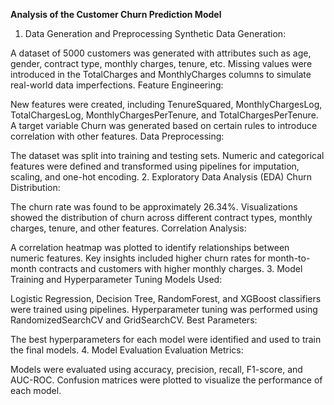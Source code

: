 **Analysis of the Customer Churn Prediction Model**

1. Data Generation and Preprocessing
Synthetic Data Generation:

A dataset of 5000 customers was generated with attributes such as age, gender, contract type, monthly charges, tenure, etc.
Missing values were introduced in the TotalCharges and MonthlyCharges columns to simulate real-world data imperfections.
Feature Engineering:

New features were created, including TenureSquared, MonthlyChargesLog, TotalChargesLog, MonthlyChargesPerTenure, and TotalChargesPerTenure.
A target variable Churn was generated based on certain rules to introduce correlation with other features.
Data Preprocessing:

The dataset was split into training and testing sets.
Numeric and categorical features were defined and transformed using pipelines for imputation, scaling, and one-hot encoding.
2. Exploratory Data Analysis (EDA)
Churn Distribution:

The churn rate was found to be approximately 26.34%.
Visualizations showed the distribution of churn across different contract types, monthly charges, tenure, and other features.
Correlation Analysis:

A correlation heatmap was plotted to identify relationships between numeric features.
Key insights included higher churn rates for month-to-month contracts and customers with higher monthly charges.
3. Model Training and Hyperparameter Tuning
Models Used:

Logistic Regression, Decision Tree, RandomForest, and XGBoost classifiers were trained using pipelines.
Hyperparameter tuning was performed using RandomizedSearchCV and GridSearchCV.
Best Parameters:

The best hyperparameters for each model were identified and used to train the final models.
4. Model Evaluation
Evaluation Metrics:

Models were evaluated using accuracy, precision, recall, F1-score, and AUC-ROC.
Confusion matrices were plotted to visualize the performance of each model.
